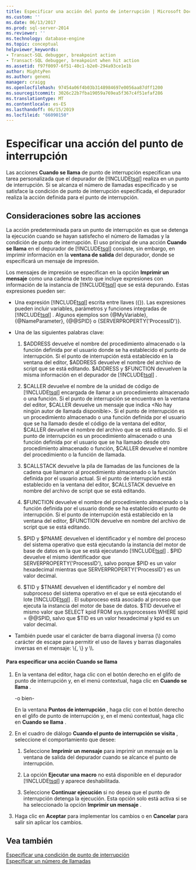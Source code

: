 ```yaml
---
title: Especificar una acción del punto de interrupción | Microsoft Docs
ms.custom: ''
ms.date: 06/13/2017
ms.prod: sql-server-2014
ms.reviewer: ''
ms.technology: database-engine
ms.topic: conceptual
helpviewer_keywords:
- Transact-SQL debugger, breakpoint action
- Transact-SQL debugger, breakpoint when hit action
ms.assetid: f97f0097-6f51-40c1-b2e0-294a93ce1e1b
author: MightyPen
ms.author: genemi
manager: craigg
ms.openlocfilehash: 97454a06f4b03b3148984697e0056aa87dff1200
ms.sourcegitcommit: 3026c22b7fba19059a769ea5f367c4f51efaf286
ms.translationtype: MT
ms.contentlocale: es-ES
ms.lasthandoff: 06/15/2019
ms.locfileid: "66090150"
---
```

# <a name="specify-a-breakpoint-action"></a>Especificar una acción del punto de interrupción
  Las acciones **Cuando se llama** de punto de interrupción especifican una tarea personalizada que el depurador de [!INCLUDE[tsql](../../includes/tsql-md.md)] realiza en un punto de interrupción. Si se alcanza el número de llamadas especificado y se satisface la condición de punto de interrupción especificada, el depurador realiza la acción definida para el punto de interrupción.  
  
##  <a name="BKMK_ActionConsiderations"></a> Consideraciones sobre las acciones  
 La acción predeterminada para un punto de interrupción es que se detenga la ejecución cuando se hayan satisfecho el número de llamadas y la condición de punto de interrupción. El uso principal de una acción **Cuando se llama** en el depurador de [!INCLUDE[tsql](../../includes/tsql-md.md)] consiste, sin embargo, en imprimir información en la **ventana de salida** del depurador, donde se especificará un mensaje de impresión.  
  
 Los mensajes de impresión se especifican en la opción **Imprimir un mensaje** como una cadena de texto que incluye expresiones con información de la instancia de [!INCLUDE[tsql](../../includes/tsql-md.md)] que se está depurando. Estas expresiones pueden ser:  
  
-   Una expresión [!INCLUDE[tsql](../../includes/tsql-md.md)] escrita entre llaves ({}). Las expresiones pueden incluir variables, parámetros y funciones integradas de [!INCLUDE[tsql](../../includes/tsql-md.md)] . Algunos ejemplos son {@MyVariable}, {@NameParameter}, {@@SPID} o {SERVERPROPERTY('ProcessID')}.  
  
-   Una de las siguientes palabras clave:  
  
    1.  $ADDRESS devuelve el nombre del procedimiento almacenado o la función definida por el usuario donde se ha establecido el punto de interrupción. Si el punto de interrupción está establecido en la ventana del editor, $ADDRESS devuelve el nombre del archivo de script que se está editando. $ADDRESS y $FUNCTION devuelven la misma información en el depurador de [!INCLUDE[tsql](../../includes/tsql-md.md)] .  
  
    2.  $CALLER devuelve el nombre de la unidad de código de [!INCLUDE[tsql](../../includes/tsql-md.md)] encargada de llamar a un procedimiento almacenado o una función. Si el punto de interrupción se encuentra en la ventana del editor, $CALLER devuelve un mensaje que indica \<No hay ningún autor de llamada disponible>. Si el punto de interrupción es un procedimiento almacenado o una función definida por el usuario que se ha llamado desde el código de la ventana del editor, $CALLER devuelve el nombre del archivo que se está editando. Si el punto de interrupción es un procedimiento almacenado o una función definida por el usuario que se ha llamado desde otro procedimiento almacenado o función, $CALLER devuelve el nombre del procedimiento o la función de llamada.  
  
    3.  $CALLSTACK devuelve la pila de llamadas de las funciones de la cadena que llamaron al procedimiento almacenado o la función definida por el usuario actual. Si el punto de interrupción está establecido en la ventana del editor, $CALLSTACK devuelve en nombre del archivo de script que se está editando.  
  
    4.  $FUNCTION devuelve el nombre del procedimiento almacenado o la función definida por el usuario donde se ha establecido el punto de interrupción. Si el punto de interrupción está establecido en la ventana del editor, $FUNCTION devuelve en nombre del archivo de script que se está editando.  
  
    5.  $PID y $PNAME devuelven el identificador y el nombre del proceso del sistema operativo que está ejecutando la instancia del motor de base de datos en la que se está ejecutando [!INCLUDE[tsql](../../includes/tsql-md.md)] . $PID devuelve el mismo identificador que SERVERPROPERTY('ProcessID'), salvo porque $PID es un valor hexadecimal mientras que SERVERPROPERTY('ProcessID') es un valor decimal.  
  
    6.  $TID y $TNAME devuelven el identificador y el nombre del subproceso del sistema operativo en el que se está ejecutando el lote [!INCLUDE[tsql](../../includes/tsql-md.md)] . El subproceso está asociado al proceso que ejecuta la instancia del motor de base de datos. $TID devuelve el mismo valor que SELECT kpid FROM sys.sysprocesses WHERE spid = @@SPID, salvo que $TID es un valor hexadecimal y kpid es un valor decimal.  
  
-   También puede usar el carácter de barra diagonal inversa (\\) como carácter de escape para permitir el uso de llaves y barras diagonales inversas en el mensaje: \\{, \\} y \\\\.  
  
#### <a name="to-specify-a-when-hit-action"></a>Para especificar una acción Cuando se llama  
  
1.  En la ventana del editor, haga clic con el botón derecho en el glifo de punto de interrupción y, en el menú contextual, haga clic en **Cuando se llama** .  
  
     -o bien-  
  
     En la ventana **Puntos de interrupción** , haga clic con el botón derecho en el glifo de punto de interrupción y, en el menú contextual, haga clic en **Cuando se llama** .  
  
2.  En el cuadro de diálogo **Cuando el punto de interrupción se visita** , seleccione el comportamiento que desee:  
  
    1.  Seleccione **Imprimir un mensaje** para imprimir un mensaje en la ventana de salida del depurador cuando se alcance el punto de interrupción.  
  
    2.  La opción **Ejecutar una macro** no está disponible en el depurador [!INCLUDE[tsql](../../includes/tsql-md.md)] y aparece deshabilitada.  
  
    3.  Seleccione **Continuar ejecución** si no desea que el punto de interrupción detenga la ejecución. Esta opción solo está activa si se ha seleccionado la opción **Imprimir un mensaje** .  
  
3.  Haga clic en **Aceptar** para implementar los cambios o en **Cancelar** para salir sin aplicar los cambios.  
  
## <a name="see-also"></a>Vea también  
 [Especificar una condición de punto de interrupción](specify-a-breakpoint-condition.md)   
 [Especificar un número de llamadas](specify-a-hit-count.md)  
